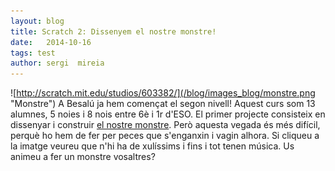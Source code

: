 ```yaml
---
layout: blog
title: Scratch 2: Dissenyem el nostre monstre!
date:   2014-10-16 
tags: test
author: sergi  mireia
---
```


![http://scratch.mit.edu/studios/603382/](/blog/images_blog/monstre.png "Monstre")
A Besalú ja hem començat el segon nivell! Aquest curs som 13 alumnes, 5 noies i 8 nois entre 6è i 1r d'ESO. El primer projecte consisteix en dissenyar i construir [el nostre monstre](http://codeclubcat.org/materials/curriculum/ca-ES/02_scratch_02/01/01_Fer_un_Monstre.html). Però aquesta vegada és més difícil, perquè ho hem de fer per peces que s'enganxin i vagin alhora. Si cliqueu a la imatge veureu que n'hi ha de xulíssims i fins i tot tenen música. Us animeu a fer un monstre vosaltres?

